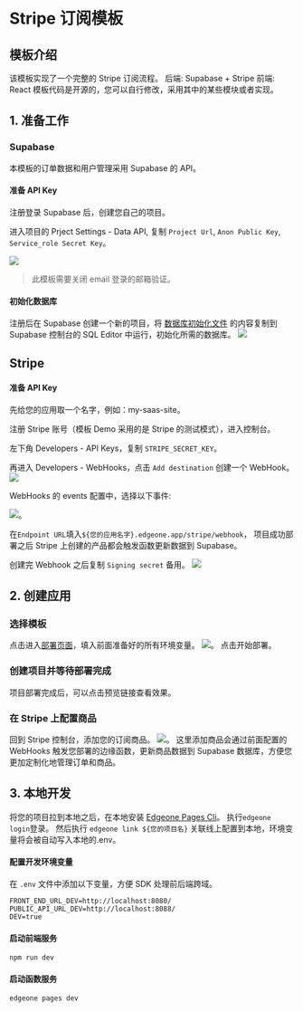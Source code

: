 # Stripe 订阅模板

## 模板介绍

该模板实现了一个完整的 Stripe 订阅流程。
后端: Supabase + Stripe
前端: React
模板代码是开源的，您可以自行修改，采用其中的某些模块或者实现。

## 1. 准备工作

### Supabase

本模板的订单数据和用户管理采用 Supabase 的 API。

#### 准备 API Key

注册登录 Supabase 后，创建您自己的项目。

进入项目的 Prject Settings - Data API, 复制 `Project Url`, `Anon Public Key`, `Service_role Secret Key`。

![](https://cloudcache.tencent-cloud.com/qcloud/ui/static/static_source_business/0f296398-aa8a-4d8f-b70f-45e4999c8faa.png)

> 此模板需要关闭 email 登录的邮箱验证。

#### 初始化数据库

注册后在 Supabase 创建一个新的项目，将 [数据库初始化文件](https://cdnstatic.tencentcs.com/edgeone/pages/docs/database_init.sql) 的内容复制到 Supabase 控制台的 SQL Editor 中运行，初始化所需的数据库。
![](https://cloudcache.tencent-cloud.com/qcloud/ui/static/static_source_business/08263cd8-e0a9-478e-bfaf-51427f7588e8.png)

## Stripe

#### 准备 API Key

先给您的应用取一个名字，例如：my-saas-site。

注册 Stripe 账号（模板 Demo 采用的是 Stripe 的测试模式），进入控制台。

左下角 Developers - API Keys，复制 `STRIPE_SECRET_KEY`。

再进入 Developers - WebHooks，点击 `Add destination` 创建一个 WebHook。
![](https://cloudcache.tencent-cloud.com/qcloud/ui/static/static_source_business/85f02933-80b6-45c0-83f5-b6b65f6f419c.png)

WebHooks 的 events 配置中，选择以下事件:

![](https://cloudcache.tencent-cloud.com/qcloud/ui/static/static_source_business/f940cb43-59d0-4141-a277-f4f8d642f0c0.png)。

在`Endpoint URL`填入`${您的应用名字}.edgeone.app/stripe/webhook`， 项目成功部署之后 Stripe 上创建的产品都会触发函数更新数据到 Supabase。

创建完 Webhook 之后复制 `Signing secret` 备用。
![](https://cloudcache.tencent-cloud.com/qcloud/ui/static/static_source_business/c367b540-6cf6-4c5b-8a1a-635eab5e53bf.png)

## 2. 创建应用

### 选择模板

点击进入[部署页面](https://console.cloud.tencent.com/edgeone/pages/new?template=stripe-subscription-starter&from=open_templates)，填入前面准备好的所有环境变量。
![](https://cloudcache.tencent-cloud.com/qcloud/ui/static/static_source_business/1f1c99d7-190e-49ea-8054-2a93657ef38b.png)。
点击开始部署。

### 创建项目并等待部署完成

项目部署完成后，可以点击预览链接查看效果。

### 在 Stripe 上配置商品

回到 Stripe 控制台，添加您的订阅商品。
![](https://cloudcache.tencent-cloud.com/qcloud/ui/static/static_source_business/210da878-c0df-4f6c-b68f-c83c9734db70.png)。
这里添加商品会通过前面配置的 WebHooks 触发您部署的边缘函数，更新商品数据到 Supabase 数据库，方便您更加定制化地管理订单和商品。

## 3. 本地开发

将您的项目拉到本地之后，在本地安装 [Edgeone Pages Cli](https://www.npmjs.com/package/edgeone)。
执行`edgeone login`登录。
然后执行 `edgeone link ${您的项目名}` 关联线上配置到本地，环境变量将会被自动写入本地的.env。

#### 配置开发环境变量

在 `.env` 文件中添加以下变量，方便 SDK 处理前后端跨域。

```
FRONT_END_URL_DEV=http://localhost:8080/
PUBLIC_API_URL_DEV=http://localhost:8088/
DEV=true
```

#### 启动前端服务

`npm run dev`

#### 启动函数服务

`edgeone pages dev`
